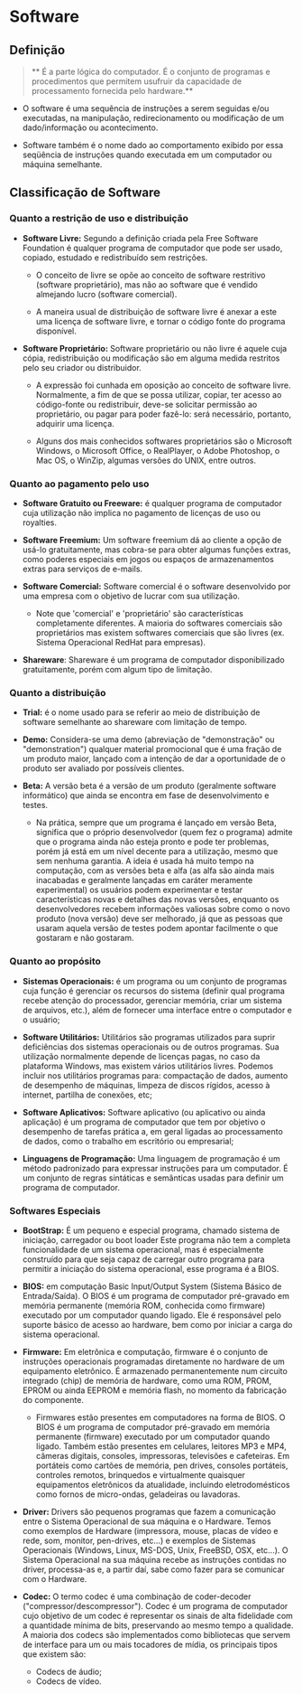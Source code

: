 # Software

## Definição

> ** É a parte lógica do computador. É o conjunto de programas e procedimentos que permitem usufruir da capacidade de processamento fornecida pelo hardware.**

- O software é uma sequência de instruções a serem seguidas e/ou executadas, na manipulação, redirecionamento ou modificação de um dado/informação ou acontecimento.

- Software também é o nome dado ao comportamento exibido por essa seqüência de instruções quando executada em um computador ou máquina semelhante.


## Classificação de Software

### Quanto a restrição de uso e distribuição

- **Software Livre:** Segundo a definição criada pela Free Software Foundation é qualquer programa de computador que pode ser usado, copiado, estudado e redistribuído sem restrições. 

    - O conceito de livre se opõe ao conceito de software restritivo (software proprietário), mas não ao software que é vendido almejando lucro (software comercial). 

    - A maneira usual de distribuição de software livre é anexar a este uma licença de software livre, e tornar o código fonte do programa disponível.

- **Software Proprietário:** Software proprietário ou não livre é aquele cuja cópia, redistribuição ou modificação são em alguma medida restritos pelo seu criador ou distribuidor. 

    - A expressão foi cunhada em oposição ao conceito de software livre. Normalmente, a fim de que se possa utilizar, copiar, ter acesso ao código-fonte ou redistribuir, deve-se solicitar permissão ao proprietário, ou pagar para poder fazê-lo: será necessário, portanto, adquirir uma licença.

    - Alguns dos mais conhecidos softwares proprietários são o Microsoft Windows, o Microsoft Office, o RealPlayer, o Adobe Photoshop, o Mac OS, o WinZip, algumas versões do UNIX, entre outros.

### Quanto ao pagamento pelo uso

- **Software Gratuito ou Freeware:** é qualquer programa de computador cuja utilização não implica no pagamento de licenças de uso ou royalties.

- **Software Freemium:** Um software freemium dá ao cliente a opção de usá-lo gratuitamente, mas cobra-se para obter algumas funções extras, como poderes especiais em jogos ou espaços de armazenamentos extras para serviços de e-mails.

- **Software Comercial:** Software comercial é o software desenvolvido por uma empresa com o objetivo de lucrar com sua utilização. 

    - Note que 'comercial' e 'proprietário' são características completamente diferentes. A maioria do softwares comerciais são proprietários mas existem softwares comerciais que são livres (ex. Sistema Operacional RedHat para empresas).

- **Shareware**: Shareware é um programa de computador disponibilizado gratuitamente, porém com algum tipo de limitação. 


### Quanto a distribuição

- **Trial:** é o nome usado para se referir ao meio de distribuição de software semelhante ao shareware com limitação de tempo.

- **Demo:** Considera-se uma demo (abreviação de "demonstração" ou "demonstration") qualquer material promocional que é uma fração de um produto maior, lançado com a intenção de dar a oportunidade de o produto ser avaliado por possíveis clientes. 

- **Beta:** A versão beta é a versão de um produto (geralmente software informático) que ainda se encontra em fase de
desenvolvimento e testes.
    - Na prática, sempre que um programa é lançado em versão Beta, significa que o próprio desenvolvedor (quem fez o programa) admite que o programa ainda não esteja pronto e pode ter problemas, porém já está em um nível decente para a utilização, mesmo que sem nenhuma garantia. A ideia é usada há muito tempo na computação, com as versões beta e alfa (as alfa são ainda mais inacabadas e geralmente lançadas em caráter meramente experimental) os usuários podem experimentar e testar características novas e detalhes das novas versões, enquanto os desenvolvedores recebem informações valiosas sobre como o novo produto (nova versão) deve ser melhorado, já que as pessoas que usaram aquela versão de testes podem apontar facilmente o que gostaram e não gostaram.

### Quanto ao propósito

- **Sistemas Operacionais:** é um programa ou um conjunto de programas cuja função é gerenciar os recursos do sistema (definir qual programa recebe atenção do processador, gerenciar memória, criar um sistema de arquivos, etc.), além de fornecer uma interface entre o computador e o usuário;

- **Software Utilitários:** Utilitários são programas utilizados para suprir deficiências dos sistemas operacionais ou de outros programas. Sua utilização normalmente depende de licenças pagas, no caso da plataforma Windows, mas existem vários utilitários livres. Podemos incluir nos utilitários programas para: compactação de dados, aumento de desempenho de máquinas, limpeza de discos rígidos, acesso à internet, partilha de conexões, etc;

- **Software Aplicativos:** Software aplicativo (ou aplicativo ou ainda aplicação) é um programa de computador que tem por objetivo o desempenho de tarefas prática a, em geral ligadas ao processamento de dados, como o trabalho em escritório ou empresarial;

- **Linguagens de Programação:** Uma linguagem de programação é um método padronizado para expressar instruções para um computador. É um conjunto de regras sintáticas e semânticas usadas para definir um programa de computador.

### Softwares Especiais

- **BootStrap:** É um pequeno e especial programa, chamado sistema de iniciação, carregador ou boot loader Este programa não tem a completa funcionalidade de um sistema operacional, mas é especialmente construído para que seja capaz de carregar outro programa para permitir a iniciação do sistema operacional, esse programa é a BIOS.

- **BIOS:** em computação Basic Input/Output System (Sistema Básico de Entrada/Saída). O BIOS é um programa de computador pré-gravado em memória permanente (memória ROM, conhecida como firmware) executado por um computador quando ligado. Ele é responsável pelo suporte básico de acesso ao hardware, bem como por iniciar a carga do sistema operacional.

- **Firmware:** Em eletrônica e computação, firmware é o conjunto de instruções operacionais programadas diretamente no hardware de um equipamento eletrônico. É armazenado permanentemente num circuito integrado (chip) de memória de hardware, como uma ROM, PROM, EPROM ou ainda EEPROM e memória flash, no momento da fabricação do componente. 
    - Firmwares estão presentes em computadores na forma de BIOS. O BIOS é um programa de computador pré-gravado em memória permanente (firmware) executado por um computador quando ligado. Também estão presentes em celulares, leitores MP3 e MP4, câmeras digitais, consoles, impressoras, televisões e cafeteiras. Em portáteis como cartões de memória, pen drives, consoles portáteis, controles remotos, brinquedos e virtualmente quaisquer equipamentos eletrônicos da atualidade, incluindo eletrodomésticos como fornos de micro-ondas, geladeiras ou lavadoras.

- **Driver:** Drivers são pequenos programas que fazem a comunicação entre o Sistema Operacional de sua máquina e o Hardware. Temos como exemplos de Hardware (impressora, mouse, placas de vídeo e rede, som, monitor, pen-drives, etc...) e exemplos de Sistemas Operacionais (Windows, Linux, MS-DOS, Unix, FreeBSD, OSX, etc...). O Sistema Operacional na sua máquina recebe as instruções contidas no driver, processa-as e, a partir daí, sabe como fazer para se comunicar com o Hardware.

- **Codec:** O termo codec é uma combinação de coder-decoder ("compressor/descompressor"). Codec é um programa de computador cujo
objetivo de um codec é representar os sinais de alta fidelidade com a quantidade mínima de bits, preservando ao mesmo tempo a qualidade. A maioria dos codecs são implementados como bibliotecas que servem de interface para um ou mais tocadores de mídia, os principais tipos que existem são:

    - Codecs de áudio;
    - Codecs de vídeo.
